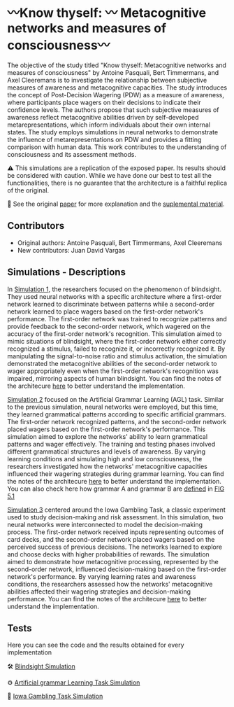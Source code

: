 # 〰️Know thyself: 〰️ Metacognitive networks and measures of consciousness〰️

The objective of the study titled "Know thyself: Metacognitive networks and measures of consciousness" by Antoine Pasquali, Bert Timmermans, and Axel Cleeremans is to investigate the relationship between subjective measures of awareness and metacognitive capacities. The study introduces the concept of Post-Decision Wagering (PDW) as a measure of awareness, where participants place wagers on their decisions to indicate their confidence levels. The authors propose that such subjective measures of awareness reflect metacognitive abilities driven by self-developed metarepresentations, which inform individuals about their own internal states. The study employs simulations in neural networks to demonstrate the influence of metarepresentations on PDW and provides a fitting comparison with human data. This work contributes to the understanding of consciousness and its assessment methods.

⚠️ This simulations are a replication of the exposed paper. Its results should be considered with caution. While we have done our best to test all the functionalities, there is no guarantee that the architecture is a faithful replica of the original. 

📖 See the original [paper](https://github.com/juandavidvargas19/Know_Thyself_Replication/blob/master/docs/Know%20thyself-%20Metacognitive%20networks%20and%20measures%20of%20consciousness.pdf) for more explanation and the [suplemental material](https://github.com/juandavidvargas19/Know_Thyself_Replication/blob/master/docs/Know%20thyself-%20Metacognitive%20networks%20and%20measures%20of%20consciousness_arch.pdf).

## Contributors
- Original authors: Antoine Pasquali, Bert Timmermans, Axel Cleeremans
- New contributors: Juan David Vargas

## Simulations - Descriptions

In [Simulation 1](https://github.com/juandavidvargas19/Know_Thyself_Replication/blob/master/tests/Blindsight_Simulation_GITHUB.ipynb), the researchers focused on the phenomenon of blindsight. They used neural networks with a specific architecture where a first-order network learned to discriminate between patterns while a second-order network learned to place wagers based on the first-order network's performance. The first-order network was trained to recognize patterns and provide feedback to the second-order network, which wagered on the accuracy of the first-order network's recognition. This simulation aimed to mimic situations of blindsight, where the first-order network either correctly recognized a stimulus, failed to recognize it, or incorrectly recognized it. By manipulating the signal-to-noise ratio and stimulus activation, the simulation demonstrated the metacognitive abilities of the second-order network to wager appropriately even when the first-order network's recognition was impaired, mirroring aspects of human blindsight. You can find the notes of the architecure [here](https://github.com/juandavidvargas19/Know_Thyself_Replication/blob/master/docs/Blindsight_Simulation_NOTES.ipynb) to better understand the implementation.

[Simulation 2](https://github.com/juandavidvargas19/Know_Thyself_Replication/blob/master/tests/Artificial_Grammar_GITHUB.ipynb) focused on the Artificial Grammar Learning (AGL) task. Similar to the previous simulation, neural networks were employed, but this time, they learned grammatical patterns according to specific artificial grammars. The first-order network recognized patterns, and the second-order network placed wagers based on the first-order network's performance. This simulation aimed to explore the networks' ability to learn grammatical patterns and wager effectively. The training and testing phases involved different grammatical structures and levels of awareness. By varying learning conditions and simulating high and low consciousness, the researchers investigated how the networks' metacognitive capacities influenced their wagering strategies during grammar learning. You can find the notes of the architecure [here](https://github.com/juandavidvargas19/Know_Thyself_Replication/blob/master/docs/Artificial_Grammar_Simulation_NOTES.ipynb) to better understand the implementation. You can also check here how grammar A and grammar B are [defined](https://github.com/juandavidvargas19/Know_Thyself_Replication/blob/master/docs/Guillaume-Dienes_Altmann-Five_Transfer_of_implicit_knowledge_across_domains.pdf) in [FIG 5.1](https://github.com/juandavidvargas19/Know_Thyself_Replication/blob/master/docs/Grammar_A_B.jpg)

[Simulation 3]() centered around the Iowa Gambling Task, a classic experiment used to study decision-making and risk assessment. In this simulation, two neural networks were interconnected to model the decision-making process. The first-order network received inputs representing outcomes of card decks, and the second-order network placed wagers based on the perceived success of previous decisions. The networks learned to explore and choose decks with higher probabilities of rewards. The simulation aimed to demonstrate how metacognitive processing, represented by the second-order network, influenced decision-making based on the first-order network's performance. By varying learning rates and awareness conditions, the researchers assessed how the networks' metacognitive abilities affected their wagering strategies and decision-making performance. You can find the notes of the architecure [here](https://github.com/juandavidvargas19/Know_Thyself_Replication/blob/master/docs/Iowa_Gambling_Simulation_NOTES.ipynb) to better understand the implementation.

## Tests

Here you can see the code and the results obtained for every implementation

🛠 [Blindsight Simulation](https://github.com/juandavidvargas19/Know_Thyself_Replication/blob/master/tests/Blindsight_Simulation_GITHUB.ipynb) 


⚙️ [Artificial grammar Learning Task Simulation](https://github.com/juandavidvargas19/Know_Thyself_Replication/blob/master/tests/Artificial_Grammar_GITHUB.ipynb) 


🧠 [Iowa Gambling Task Simulation]() 

